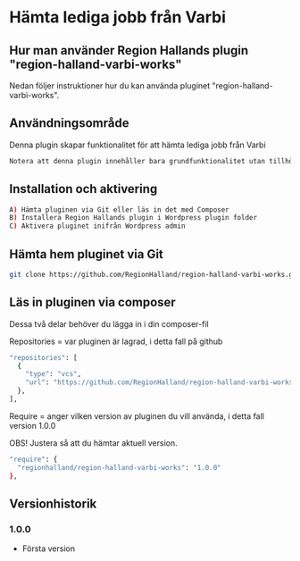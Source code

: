 # Hämta lediga jobb från Varbi

## Hur man använder Region Hallands plugin "region-halland-varbi-works"

Nedan följer instruktioner hur du kan använda pluginet "region-halland-varbi-works".


## Användningsområde

Denna plugin skapar funktionalitet för att hämta lediga jobb från Varbi

```sh
Notera att denna plugin innehåller bara grundfunktionalitet utan tillhörande token-nycklar
```

## Installation och aktivering

```sh
A) Hämta pluginen via Git eller läs in det med Composer
B) Installera Region Hallands plugin i Wordpress plugin folder
C) Aktivera pluginet inifrån Wordpress admin
```


## Hämta hem pluginet via Git

```sh
git clone https://github.com/RegionHalland/region-halland-varbi-works.git
```


## Läs in pluginen via composer

Dessa två delar behöver du lägga in i din composer-fil

Repositories = var pluginen är lagrad, i detta fall på github

```sh
"repositories": [
  {
    "type": "vcs",
    "url": "https://github.com/RegionHalland/region-halland-varbi-works.git"
  },
],
```
Require = anger vilken version av pluginen du vill använda, i detta fall version 1.0.0

OBS! Justera så att du hämtar aktuell version.

```sh
"require": {
  "regionhalland/region-halland-varbi-works": "1.0.0"
},
```


## Versionhistorik

### 1.0.0
- Första version
